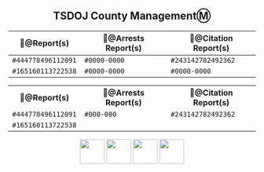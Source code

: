 <h2 align="center">TSDOJ County ManagementⓂ️</h2>

📂@Report(s) | 📄@Arrests Report(s) | 📜@Citation Report(s)
--- | --- | ---
`#444778496112091` | `#0000-0000` | `#243142782492362`
`#165160113722538`   | `#0000-0000` | `#0000-0000`

<div align="center">

<table>
  <tr>
    <th>📂@Report(s)</th>
    <th>📄@Arrests Report(s)</th>
    <th>📜@Citation Report(s)</th>
  </tr>
  <tr>
    <td><code>#444778496112091</code></td>
    <td><code>#000-000</code></td>
    <td><code>#243142782492362</code></td>
  </tr>
  <tr>
    <td><code>#165160113722538</code></td>
  </tr>
</table>

</div>

<p align="center">
<img width="auto" height="50" src="https://justice-ls.xyz/wp-content/uploads/2020/07/doj-vector.png" /> <img width="auto" height="50" src="https://i.imgur.com/CvRbjh7.png" /> <img width="auto" height="50" src="https://i.ibb.co/6bwcmKr/icon-2000px.png" /> <img width="auto" height="50" src="https://i.ibb.co/kB4PVf0/Supreme-Court-4-2.png" /> 
</p> 
